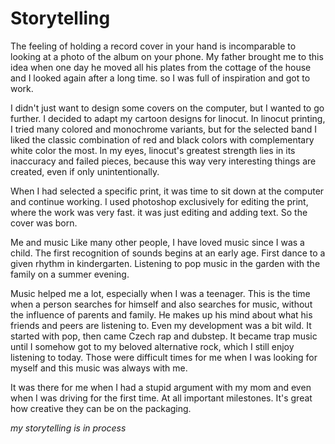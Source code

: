 # Storytelling
The feeling of holding a record cover in your hand is incomparable to looking at a photo of the album on your phone. My father brought me to this idea when one day he moved all his plates from the cottage of the house and I looked again after a long time.
so I was full of inspiration and got to work. 

I didn't just want to design some covers on the computer, but I wanted to go further. I decided to adapt my cartoon designs for linocut. In linocut printing, I tried many colored and monochrome variants, but for the selected band I liked the classic combination of red and black colors with complementary white color the most. In my eyes, linocut's greatest strength lies in its inaccuracy and failed pieces, because this way very interesting things are created, even if only unintentionally.

When I had selected a specific print, it was time to sit down at the computer and continue working. I used photoshop exclusively for editing the print, where the work was very fast. it was just editing and adding text. So the cover was born.

Me and music
Like many other people, I have loved music since I was a child. The first recognition of sounds begins at an early age. First dance to a given rhythm in kindergarten. Listening to pop music in the garden with the family on a summer evening.

Music helped me a lot, especially when I was a teenager. This is the time when a person searches for himself and also searches for music, without the influence of parents and family. He makes up his mind about what his friends and peers are listening to. Even my development was a bit wild. It started with pop, then came Czech rap and dubstep. It became trap music until I somehow got to my beloved alternative rock, which I still enjoy listening to today. Those were difficult times for me when I was looking for myself and this music was always with me. 

It was there for me when I had a stupid argument with my mom and even when I was driving for the first time. At all important milestones.
It's great how creative they can be on the packaging.

   *my storytelling is in process*
